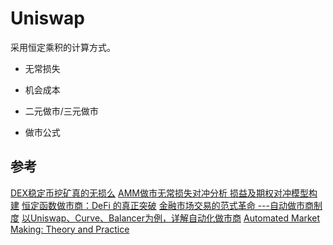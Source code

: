 # Uniswap

采用恒定乘积的计算方式。

+ 无常损失
+ 机会成本

+ 二元做市/三元做市

+ 做市公式

## 参考

[DEX稳定币挖矿真的无损么](https://www.jinse.com/blockchain/934355.html)
[AMM做市无常损失对冲分析 损益及期权对冲模型构建](https://www.jinse.com/blockchain/847037.html)
[恒定函数做市商：DeFi 的真正突破](https://ethfans.org/posts/constant-function-market-makers-defis-zero-to-one-innovation)
[金融市场交易的范式革命 ---自动做市商制度](https://www.panewslab.com/zh/articledetails/1597652853813286.html)
[以Uniswap、Curve、Balancer为例，详解自动化做市商](https://zhuanlan.zhihu.com/p/156735833)
[Automated Market Making: Theory and Practice](CMU-CS-12-123.pdf)